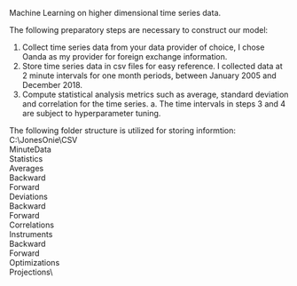 Machine Learning on higher dimensional time series data.

The following preparatory steps are necessary to construct our model:
1.  Collect time series data from your data provider of choice, I chose Oanda as my provider for foreign exchange information.
2.  Store time series data in csv files for easy reference.  I collected data at 2 minute intervals for one month periods, between January 2005 and December 2018.
3.  Compute statistical analysis metrics such as average, standard deviation and correlation for the time series.
	a. The time intervals in steps 3 and 4 are subject to hyperparameter tuning.

The following folder structure is utilized for storing informtion:
C:\JonesOnie\CSV\
	MinuteData\
	Statistics\
		Averages\
			Backward\
			Forward\
		Deviations\
			Backward\
			Forward\
		Correlations\
			Instruments\
				Backward\
				Forward\
	Optimizations\
	Projections\
	
